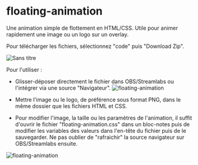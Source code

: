 # floating-animation
Une animation simple de flottement en HTML/CSS. Utile pour animer rapidement une image ou un logo sur un overlay.

Pour télécharger les fichiers, sélectionnez "code" puis "Download Zip".

![Sans titre](https://user-images.githubusercontent.com/91347360/204094734-a6e8c120-68c8-44e5-8cd8-124624642ac9.png)

Pour l'utiliser :

- Glisser-déposer directement le fichier dans OBS/Streamlabs ou l'intégrer via une source "Navigateur".
![floating-animation](https://user-images.githubusercontent.com/91347360/210135343-fb234850-112b-4dbd-8c46-bc3d3e88b287.png)

- Mettre l'image ou le logo, de préférence sous format PNG, dans le même dossier que les fichiers HTML et CSS.

- Pour modifier l'image, la taille ou les paramètres de l'animation, il suffit d'ouvrir le fichier "floating-animation.css" dans un bloc-notes puis de modifier les variables des valeurs dans l'en-tête du fichier puis de le sauvegarder. Ne pas oublier de "rafraichir" la source navigateur sur OBS/Streamlabs ensuite.


![floating-animation](https://user-images.githubusercontent.com/91347360/210135337-d8c97e98-a748-46be-be80-1b90894aa0f5.gif)
